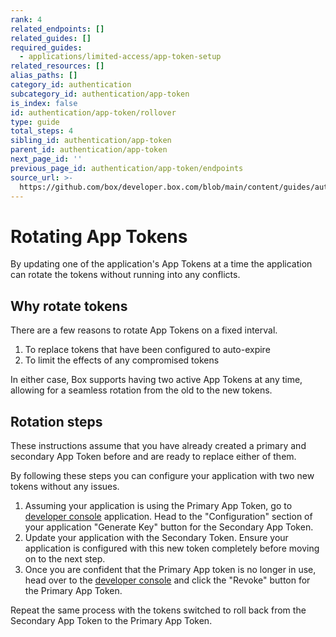 ```yaml
---
rank: 4
related_endpoints: []
related_guides: []
required_guides:
  - applications/limited-access/app-token-setup
related_resources: []
alias_paths: []
category_id: authentication
subcategory_id: authentication/app-token
is_index: false
id: authentication/app-token/rollover
type: guide
total_steps: 4
sibling_id: authentication/app-token
parent_id: authentication/app-token
next_page_id: ''
previous_page_id: authentication/app-token/endpoints
source_url: >-
  https://github.com/box/developer.box.com/blob/main/content/guides/authentication/app-token/rollover.md
---
```

# Rotating App Tokens

By updating one of the application's App Tokens at a time the application can
rotate the tokens without running into any conflicts.

## Why rotate tokens

There are a few reasons to rotate App Tokens on a fixed interval.

1. To replace tokens that have been configured to auto-expire
2. To limit the effects of any compromised tokens

In either case, Box supports having two active App Tokens at any time, allowing
for a seamless rotation from the old to the new tokens.

## Rotation steps

These instructions assume that you have already created a primary and secondary
App Token before and are ready to replace either of them.

By following these steps you can configure your application with two new tokens
without any issues.

1. Assuming your application is using the Primary App Token, go to [developer
   console][console] application. Head to the "Configuration" section of your
   application "Generate Key" button for the Secondary App Token.
2. Update your application with the Secondary Token. Ensure your application is
   configured with this new token completely before moving on to the next step.
3. Once you are confident that the Primary App token is no longer in use, head
   over to the  [developer console][console] and click the "Revoke" button for
   the Primary App Token.

<Message>

Repeat the same process with the tokens switched to roll back from the
Secondary App Token to the Primary App Token.

</Message>

[console]: https://app.box.com/developers/console